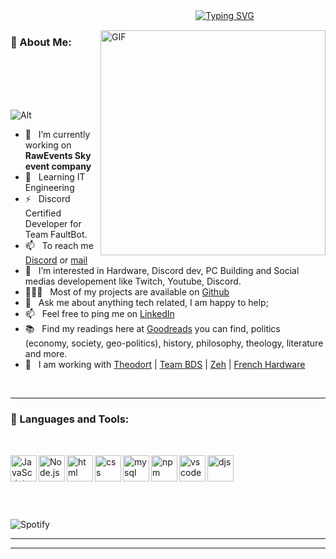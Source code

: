 ㅤㅤㅤㅤㅤㅤㅤㅤㅤㅤㅤㅤㅤㅤㅤㅤㅤㅤㅤㅤㅤㅤㅤ[![Typing SVG](https://readme-typing-svg.herokuapp.com/?lines=Welcome+to+my+profile)](https://git.io/typing-svg)


<img align="right" alt="GIF" src="https://raw.githubusercontent.com/rahul-jha98/rahul-jha98/main/techstack.gif" width="360px"/>
  
### 🧐 About Me:

<br>
<br>
<br>
<br>



![Alt](https://discord.c99.nl/widget/theme-4/630820742031736845.png)

- 🔭 &nbsp; I’m currently working on **RawEvents Sky event company**
- 🌱 &nbsp; Learning IT Engineering
- ⚡ &nbsp; Discord Certified Developer for Team FaultBot.
- 📫 &nbsp; To reach me [Discord](https://discord.gg/zeh) or [mail](mailto:theoperson333@gmail.com?subject=[Contact])
- 👀 &nbsp; I’m interested in Hardware, Discord dev, PC Building and Social medias developement like Twitch, Youtube, Discord.
- 👨🏻‍💻 &nbsp; Most of my projects are available on [Github](https://github.com/theoperson?tab=repositories)
- 💬 &nbsp; Ask me about anything tech related, I am happy to help;
- 📫 &nbsp; Feel free to ping me on [LinkedIn](https://www.linkedin.com/in/theoperson/)
- 📚 &nbsp; Find my readings here at [Goodreads](https://www.goodreads.com/user/show/141668859-th-o-person) you can find, politics (economy, society, geo-politics), history, philosophy, theology, literature and more. 
- 👥 &nbsp; I am working with [Theodort](https://www.youtube.com/c/THEODOREBIEN) | [Team BDS](https://twitter.com/TeamBDS) | [Zeh](https://www.youtube.com/c/ZehOnFire) | [French Hardware](https://www.youtube.com/c/RaidPub)



<br>
<hr>

### 🔨 Languages and Tools:
<br>
 

<a href="https://developer.mozilla.org/en-US/docs/Web/JavaScript" target="_blank"> <img align="left" alt="JavaScript" height ="42px"  src="https://raw.githubusercontent.com/rahul-jha98/github_readme_icons/main/language_and_tools/square/javascript/javascript.svg"> </a>


<a href="https://nodejs.org" target="_blank"><img align="left" alt="Node.js" height ="42px" src="https://raw.githubusercontent.com/rahul-jha98/github_readme_icons/main/language_and_tools/square/node/node.svg"></a> 
 
<a href="https://nodejs.org" target="_blank"><img align="left" alt="html" height ="42px" src="https://cdn.discordapp.com/attachments/852237333427126291/898946500300787762/1200px-HTML5_logo_and_wordmark.svg.png"></a> 
  
<a href="https://nodejs.org" target="_blank"><img align="left" alt="css" height ="42px" src="https://cdn.discordapp.com/attachments/852237333427126291/898946463999090738/CSS3_logo_and_wordmark.svg.png"></a> 
   
<a href="https://nodejs.org" target="_blank"><img align="left" alt="mysql" height ="42px" src="https://cdn.discordapp.com/attachments/852237333427126291/898954833455906837/1200px-MySQL.svg.png"></a> 
    
<a href="https://nodejs.org" target="_blank"><img align="left" alt="npm" height ="42px" src="https://cdn.discordapp.com/attachments/852237333427126291/898955026473578506/npm-logo.png"></a> 
     
<a href="https://nodejs.org" target="_blank"><img align="left" alt="vscode" height ="42px" src="https://cdn.discordapp.com/attachments/852237333427126291/898947075981594734/Visual_Studio_Code_1.35_icon.svg.png"></a> 
      
<a href="https://nodejs.org" target="_blank"><img align="left" alt="djs" height ="42px" src="https://cdn.discordapp.com/attachments/852237333427126291/898946373066571816/meta-image.png"></a> 





<br><br><br><br><br><br>
![Spotify](https://novatorem.vercel.app/api/spotify)
<br>
<hr>



 
 
 

</p>

<hr>





